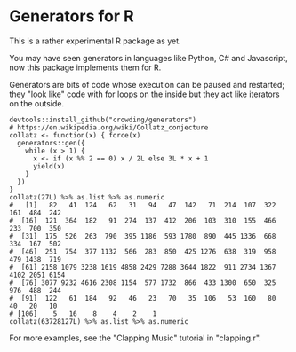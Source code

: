 # Generators for R

This is a rather experimental R package as yet.

You may have seen generators in languages like Python, C# and Javascript,
now this package implements them for R.

Generators are bits of code whose execution can be paused and
restarted; they "look like" code with for loops on the inside but they
act like iterators on the outside.

```
devtools::install_github("crowding/generators")
# https://en.wikipedia.org/wiki/Collatz_conjecture
collatz <- function(x) { force(x)
  generators::gen({
    while (x > 1) {
      x <- if (x %% 2 == 0) x / 2L else 3L * x + 1
      yield(x)
    }
  })
}
collatz(27L) %>% as.list %>% as.numeric
#   [1]   82   41  124   62   31   94   47  142   71  214  107  322  161  484  242
#  [16]  121  364  182   91  274  137  412  206  103  310  155  466  233  700  350
#  [31]  175  526  263  790  395 1186  593 1780  890  445 1336  668  334  167  502
#  [46]  251  754  377 1132  566  283  850  425 1276  638  319  958  479 1438  719
#  [61] 2158 1079 3238 1619 4858 2429 7288 3644 1822  911 2734 1367 4102 2051 6154
#  [76] 3077 9232 4616 2308 1154  577 1732  866  433 1300  650  325  976  488  244
#  [91]  122   61  184   92   46   23   70   35  106   53  160   80   40   20   10
# [106]    5   16    8    4    2    1
collatz(63728127L) %>% as.list %>% as.numeric
```

For more examples, see the "Clapping Music" tutorial in "clapping.r".
